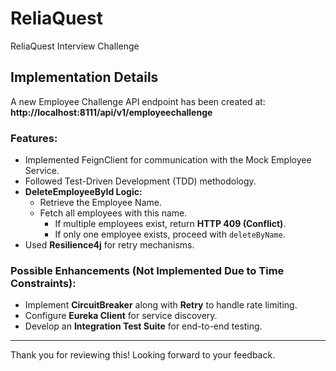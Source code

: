 # ReliaQuest  
ReliaQuest Interview Challenge  

## Implementation Details  

A new Employee Challenge API endpoint has been created at:  
**http://localhost:8111/api/v1/employeechallenge**  

### Features:  
- Implemented FeignClient for communication with the Mock Employee Service.  
- Followed Test-Driven Development (TDD) methodology.  
- **DeleteEmployeeById Logic:**  
  - Retrieve the Employee Name.  
  - Fetch all employees with this name.  
    - If multiple employees exist, return **HTTP 409 (Conflict)**.  
    - If only one employee exists, proceed with `deleteByName`.  
- Used **Resilience4j** for retry mechanisms.  

### Possible Enhancements (Not Implemented Due to Time Constraints):  
- Implement **CircuitBreaker** along with **Retry** to handle rate limiting.  
- Configure **Eureka Client** for service discovery.  
- Develop an **Integration Test Suite** for end-to-end testing.  

---  

Thank you for reviewing this! Looking forward to your feedback.  
